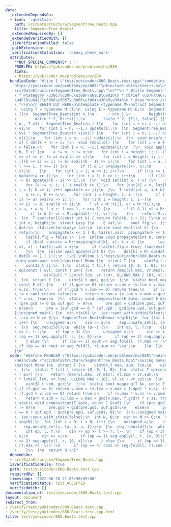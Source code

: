 ```yaml
---
data:
  _extendedDependsOn:
  - icon: ':question:'
    path: src/DataStructure/SegmentTree_Beats.hpp
    title: Segment-Tree Beats!
  _extendedRequiredBy: []
  _extendedVerifiedWith: []
  _isVerificationFailed: false
  _pathExtension: cpp
  _verificationStatusIcon: ':heavy_check_mark:'
  attributes:
    '*NOT_SPECIAL_COMMENTS*': ''
    PROBLEM: https://yukicoder.me/problems/no/880
    links:
    - https://yukicoder.me/problems/no/880
  bundledCode: "#line 1 \"test/yukicoder/880.Beats.test.cpp\"\n#define PROBLEM \"\
    https://yukicoder.me/problems/no/880\"\n#include <bits/stdc++.h>\n\n#line 3 \"\
    src/DataStructure/SegmentTree_Beats.hpp\"\n/**\n * @title Segment-Tree Beats!\n\
    \ * @category \u30C7\u30FC\u30BF\u69CB\u9020\n * @brief \u57FA\u672C, \u9045\u5EF6\
    \u4F1D\u642C\u3068\u3057\u3066\u3064\u304B\u3046\n * @see https://rsm9.hatenablog.com/entry/2021/02/01/220408\n\
    \ */\n\n// BEGIN CUT HERE\n\ntemplate <typename M>\nstruct SegmentTree_Beats {\n\
    \  using T = typename M::T;\n  using E = typename M::E;\n  SegmentTree_Beats()\
    \ {}\n  SegmentTree_Beats(int n_)\n      : n(n_),\n        height(ceil(log2(n))),\n\
    \        dat(n * 2, M::ti()),\n        laz(n * 2, {E(), false}) {}\n  SegmentTree_Beats(int\
    \ n_, T v1) : SegmentTree_Beats(n_) {\n    for (int i = n; i--;) dat[i + n] =\
    \ v1;\n    for (int i = n; --i;) update(i);\n  }\n  SegmentTree_Beats(const std::vector<T>\
    \ &v) : SegmentTree_Beats(v.size()) {\n    for (int i = n; i--;) dat[i + n] =\
    \ v[i];\n    for (int i = n; --i;) update(i);\n  }\n  void unsafe_set(int k, T\
    \ x) { dat[k + n] = x; }\n  void rebuild() {\n    for (int i = n + n; i--;) laz[i].flg\
    \ = false;\n    for (int i = n; --i;) update(i);\n  }\n  void apply(int a, int\
    \ b, E x) {\n    a += n, b += n;\n    for (int i = height; i; i--)\n      if (((a\
    \ >> i) << i) != a) eval(a >> i);\n    for (int i = height; i; i--)\n      if\
    \ (((b >> i) << i) != b) eval((b - 1) >> i);\n    for (int l = a, r = b; l < r;\
    \ l >>= 1, r >>= 1) {\n      if (l & 1) propagate(l++, x);\n      if (r & 1) propagate(--r,\
    \ x);\n    }\n    for (int i = 1; a >> i; i++)\n      if (((a >> i) << i) != a)\
    \ update(a >> i);\n    for (int i = 1; b >> i; i++)\n      if (((b >> i) << i)\
    \ != b) update((b - 1) >> i);\n  }\n  void set(int k, T x) {\n    int i = height;\n\
    \    for (k += n; i; i--) eval(k >> i);\n    for (dat[k] = x, laz[k].flg = false,\
    \ i = 1; k >> i; i++) update(k >> i);\n  }\n  T fold(int a, int b) {  //[a,b)\n\
    \    a += n, b += n;\n    for (int i = height; i; i--)\n      if (((a >> i) <<\
    \ i) != a) eval(a >> i);\n    for (int i = height; i; i--)\n      if (((b >> i)\
    \ << i) != b) eval(b >> i);\n    T vl = M::ti(), vr = M::ti();\n    for (int l\
    \ = a, r = b; l < r; l >>= 1, r >>= 1) {\n      if (l & 1) vl = M::op(vl, dat[l++]);\n\
    \      if (r & 1) vr = M::op(dat[--r], vr);\n    }\n    return M::op(vl, vr);\n\
    \  }\n  T operator[](const int k) { return fold(k, k + 1); }\n\n private:\n  const\
    \ int n, height;\n  struct Lazy {\n    E val;\n    bool flg;\n  };\n  std::vector<T>\
    \ dat;\n  std::vector<Lazy> laz;\n  inline void eval(int k) {\n    if (!laz[k].flg)\
    \ return;\n    propagate(k << 1 | 0, laz[k].val), propagate(k << 1 | 1, laz[k].val);\n\
    \    laz[k].flg = false;\n  }\n  inline void propagate(int k, const E &x) {\n\
    \    if (bool success = M::mapping(dat[k], x); k < n) {\n      laz[k].flg ? (M::composition(laz[k].val,\
    \ x), x) : laz[k].val = x;\n      if (laz[k].flg = true; !success) eval(k), update(k);\n\
    \    }\n  }\n  inline void update(int k) {\n    dat[k] = M::op(dat[k << 1 | 0],\
    \ dat[k << 1 | 1]);\n  }\n};\n#line 5 \"test/yukicoder/880.Beats.test.cpp\"\n\
    using namespace std;\n\nstruct Mono {\n  struct T {\n    uint64_t max, sum, lcm;\n\
    \    uint32_t sz;\n  };\n  static T ti() { return {0, 0, 1, 0}; }\n  static T\
    \ op(const T &vl, const T &vr) {\n    return {max(vl.max, vr.max), vl.sum + vr.sum,\n\
    \            min(1ull * lcm(vl.lcm, vr.lcm), ULLONG_MAX / 10), vl.sz + vr.sz};\n\
    \  }\n  struct E {\n    uint32_t upd, gcd;\n  };\n  static bool mapping(T &v,\
    \ const E &f) {\n    if (f.gcd == 0) return v.sum = (v.lcm = v.max = f.upd) *\
    \ v.sz, true;\n    if (f.gcd % v.lcm == 0) return true;\n    if (v.max * v.sz\
    \ != v.sum) return false;\n    return v.sum = (v.lcm = v.max = gcd(v.max, f.gcd))\
    \ * v.sz, true;\n  }\n  static void composition(E &pre, const E &suf) {\n    if\
    \ (pre.gcd != 0 && suf.gcd != 0)\n      pre.gcd = gcd(pre.gcd, suf.gcd);\n   \
    \ else\n      pre = {suf.gcd == 0 ? suf.upd : gcd(pre.upd, suf.gcd), 0};\n  }\n\
    };\nsigned main() {\n  cin.tie(0);\n  ios::sync_with_stdio(false);\n  int N, Q;\n\
    \  cin >> N >> Q;\n  SegmentTree_Beats<Mono> seg(N);\n  for (int i = 0; i < N;\
    \ i++) {\n    unsigned a;\n    cin >> a;\n    seg.unsafe_set(i, {a, a, a, 1});\n\
    \  }\n  seg.rebuild();\n  while (Q--) {\n    int op, l, r;\n    cin >> op >> l\
    \ >> r, l--;\n    if (op < 3) {\n      unsigned x;\n      cin >> x;\n      if\
    \ (op == 1) seg.apply(l, r, {x, 0});\n      if (op == 2) seg.apply(l, r, {0, x});\n\
    \    } else {\n      if (op == 3) cout << seg.fold(l, r).max << '\\n';\n     \
    \ if (op == 4) cout << seg.fold(l, r).sum << '\\n';\n    }\n  }\n  return 0;\n\
    }\n"
  code: "#define PROBLEM \"https://yukicoder.me/problems/no/880\"\n#include <bits/stdc++.h>\n\
    \n#include \"src/DataStructure/SegmentTree_Beats.hpp\"\nusing namespace std;\n\
    \nstruct Mono {\n  struct T {\n    uint64_t max, sum, lcm;\n    uint32_t sz;\n\
    \  };\n  static T ti() { return {0, 0, 1, 0}; }\n  static T op(const T &vl, const\
    \ T &vr) {\n    return {max(vl.max, vr.max), vl.sum + vr.sum,\n            min(1ull\
    \ * lcm(vl.lcm, vr.lcm), ULLONG_MAX / 10), vl.sz + vr.sz};\n  }\n  struct E {\n\
    \    uint32_t upd, gcd;\n  };\n  static bool mapping(T &v, const E &f) {\n   \
    \ if (f.gcd == 0) return v.sum = (v.lcm = v.max = f.upd) * v.sz, true;\n    if\
    \ (f.gcd % v.lcm == 0) return true;\n    if (v.max * v.sz != v.sum) return false;\n\
    \    return v.sum = (v.lcm = v.max = gcd(v.max, f.gcd)) * v.sz, true;\n  }\n \
    \ static void composition(E &pre, const E &suf) {\n    if (pre.gcd != 0 && suf.gcd\
    \ != 0)\n      pre.gcd = gcd(pre.gcd, suf.gcd);\n    else\n      pre = {suf.gcd\
    \ == 0 ? suf.upd : gcd(pre.upd, suf.gcd), 0};\n  }\n};\nsigned main() {\n  cin.tie(0);\n\
    \  ios::sync_with_stdio(false);\n  int N, Q;\n  cin >> N >> Q;\n  SegmentTree_Beats<Mono>\
    \ seg(N);\n  for (int i = 0; i < N; i++) {\n    unsigned a;\n    cin >> a;\n \
    \   seg.unsafe_set(i, {a, a, a, 1});\n  }\n  seg.rebuild();\n  while (Q--) {\n\
    \    int op, l, r;\n    cin >> op >> l >> r, l--;\n    if (op < 3) {\n      unsigned\
    \ x;\n      cin >> x;\n      if (op == 1) seg.apply(l, r, {x, 0});\n      if (op\
    \ == 2) seg.apply(l, r, {0, x});\n    } else {\n      if (op == 3) cout << seg.fold(l,\
    \ r).max << '\\n';\n      if (op == 4) cout << seg.fold(l, r).sum << '\\n';\n\
    \    }\n  }\n  return 0;\n}"
  dependsOn:
  - src/DataStructure/SegmentTree_Beats.hpp
  isVerificationFile: true
  path: test/yukicoder/880.Beats.test.cpp
  requiredBy: []
  timestamp: '2022-06-20 21:03:56+09:00'
  verificationStatus: TEST_ACCEPTED
  verifiedWith: []
documentation_of: test/yukicoder/880.Beats.test.cpp
layout: document
redirect_from:
- /verify/test/yukicoder/880.Beats.test.cpp
- /verify/test/yukicoder/880.Beats.test.cpp.html
title: test/yukicoder/880.Beats.test.cpp
---
```

